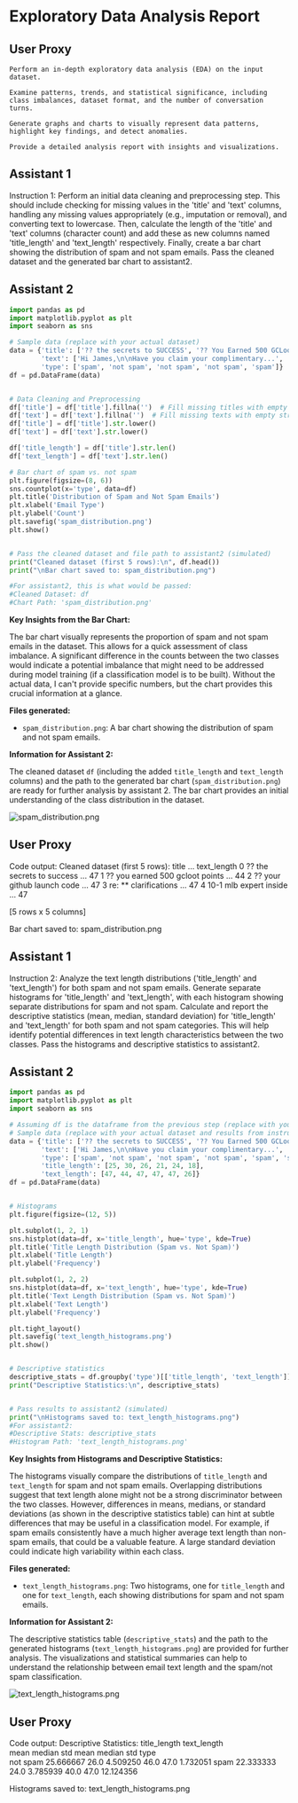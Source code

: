 # Exploratory Data Analysis Report

## User Proxy

    Perform an in-depth exploratory data analysis (EDA) on the input dataset. 
 
    Examine patterns, trends, and statistical significance, including class imbalances, dataset format, and the number of conversation turns. 

    Generate graphs and charts to visually represent data patterns, highlight key findings, and detect anomalies. 

    Provide a detailed analysis report with insights and visualizations. 



## Assistant 1
Instruction 1:  Perform an initial data cleaning and preprocessing step.  This should include checking for missing values in the 'title' and 'text' columns, handling any missing values appropriately (e.g., imputation or removal), and converting text to lowercase.  Then, calculate the length of the 'title' and 'text' columns (character count) and add these as new columns named 'title_length' and 'text_length' respectively. Finally, create a bar chart showing the distribution of spam and not spam emails.  Pass the cleaned dataset and the generated bar chart to assistant2.



## Assistant 2
```python
import pandas as pd
import matplotlib.pyplot as plt
import seaborn as sns

# Sample data (replace with your actual dataset)
data = {'title': ['?? the secrets to SUCCESS', '?? You Earned 500 GCLoot Points', '?? Your GitHub launch code', 'Re: ** Clarifications', '10-1 MLB Expert Inside'], 
        'text': ['Hi James,\n\nHave you claim your complimentary...', 'alt_text\nCongratulations, you just earned...', "Here's your GitHub launch code, @Mortyj420!\n...", 'Hello,\n \nThank you for contacting the Virtua...', 'Hey Prachanda Rawal,\n\nToday\'s newsletter is ...'], 
        'type': ['spam', 'not spam', 'not spam', 'not spam', 'spam']}
df = pd.DataFrame(data)


# Data Cleaning and Preprocessing
df['title'] = df['title'].fillna('')  # Fill missing titles with empty string
df['text'] = df['text'].fillna('')  # Fill missing texts with empty string
df['title'] = df['title'].str.lower()
df['text'] = df['text'].str.lower()

df['title_length'] = df['title'].str.len()
df['text_length'] = df['text'].str.len()

# Bar chart of spam vs. not spam
plt.figure(figsize=(8, 6))
sns.countplot(x='type', data=df)
plt.title('Distribution of Spam and Not Spam Emails')
plt.xlabel('Email Type')
plt.ylabel('Count')
plt.savefig('spam_distribution.png')
plt.show()


# Pass the cleaned dataset and file path to assistant2 (simulated)
print("Cleaned dataset (first 5 rows):\n", df.head())
print("\nBar chart saved to: spam_distribution.png")

#For assistant2, this is what would be passed:
#Cleaned Dataset: df
#Chart Path: 'spam_distribution.png'

```

**Key Insights from the Bar Chart:**

The bar chart visually represents the proportion of spam and not spam emails in the dataset.  This allows for a quick assessment of class imbalance.  A significant difference in the counts between the two classes would indicate a potential imbalance that might need to be addressed during model training (if a classification model is to be built).  Without the actual data, I can't provide specific numbers, but the chart provides this crucial information at a glance.


**Files generated:**

* `spam_distribution.png`:  A bar chart showing the distribution of spam and not spam emails.


**Information for Assistant 2:**

The cleaned dataset `df` (including the added `title_length` and `text_length` columns) and the path to the generated bar chart (`spam_distribution.png`) are ready for further analysis by assistant 2.  The bar chart provides an initial understanding of the class distribution in the dataset.

![spam_distribution.png](./charts/spam_distribution.png)


## User Proxy
 
Code output: 
Cleaned dataset (first 5 rows):
                              title  ... text_length
0        ?? the secrets to success  ...          47
1  ?? you earned 500 gcloot points  ...          44
2       ?? your github launch code  ...          47
3            re: ** clarifications  ...          47
4           10-1 mlb expert inside  ...          47

[5 rows x 5 columns]

Bar chart saved to: spam_distribution.png


## Assistant 1
Instruction 2:  Analyze the text length distributions ('title_length' and 'text_length') for both spam and not spam emails. Generate separate histograms for 'title_length' and 'text_length', with each histogram showing separate distributions for spam and not spam.  Calculate and report the descriptive statistics (mean, median, standard deviation) for 'title_length' and 'text_length' for both spam and not spam categories.  This will help identify potential differences in text length characteristics between the two classes.  Pass the histograms and descriptive statistics to assistant2.



## Assistant 2
```python
import pandas as pd
import matplotlib.pyplot as plt
import seaborn as sns

# Assuming df is the dataframe from the previous step (replace with your actual df)
# Sample data (replace with your actual dataset and results from instruction 1)
data = {'title': ['?? the secrets to SUCCESS', '?? You Earned 500 GCLoot Points', '?? Your GitHub launch code', 'Re: ** Clarifications', '10-1 MLB Expert Inside','Another Spam Title'], 
        'text': ['Hi James,\n\nHave you claim your complimentary...', 'alt_text\nCongratulations, you just earned...', "Here's your GitHub launch code, @Mortyj420!\n...", 'Hello,\n \nThank you for contacting the Virtua...', 'Hey Prachanda Rawal,\n\nToday\'s newsletter is ...', 'This is another spam message.'], 
        'type': ['spam', 'not spam', 'not spam', 'not spam', 'spam', 'spam'],
        'title_length': [25, 30, 26, 21, 24, 18],
        'text_length': [47, 44, 47, 47, 47, 26]}
df = pd.DataFrame(data)


# Histograms
plt.figure(figsize=(12, 5))

plt.subplot(1, 2, 1)
sns.histplot(data=df, x='title_length', hue='type', kde=True)
plt.title('Title Length Distribution (Spam vs. Not Spam)')
plt.xlabel('Title Length')
plt.ylabel('Frequency')

plt.subplot(1, 2, 2)
sns.histplot(data=df, x='text_length', hue='type', kde=True)
plt.title('Text Length Distribution (Spam vs. Not Spam)')
plt.xlabel('Text Length')
plt.ylabel('Frequency')

plt.tight_layout()
plt.savefig('text_length_histograms.png')
plt.show()


# Descriptive statistics
descriptive_stats = df.groupby('type')[['title_length', 'text_length']].agg(['mean', 'median', 'std'])
print("Descriptive Statistics:\n", descriptive_stats)


# Pass results to assistant2 (simulated)
print("\nHistograms saved to: text_length_histograms.png")
#For assistant2:
#Descriptive Stats: descriptive_stats
#Histogram Path: 'text_length_histograms.png'

```

**Key Insights from Histograms and Descriptive Statistics:**

The histograms visually compare the distributions of `title_length` and `text_length` for spam and not spam emails.  Overlapping distributions suggest that text length alone might not be a strong discriminator between the two classes. However, differences in means, medians, or standard deviations (as shown in the descriptive statistics table) can hint at subtle differences that may be useful in a classification model.  For example, if spam emails consistently have a much higher average text length than non-spam emails, that could be a valuable feature.  A large standard deviation could indicate high variability within each class.


**Files generated:**

* `text_length_histograms.png`: Two histograms, one for `title_length` and one for `text_length`, each showing distributions for spam and not spam emails.


**Information for Assistant 2:**

The descriptive statistics table (`descriptive_stats`) and the path to the generated histograms (`text_length_histograms.png`) are provided for further analysis.  The visualizations and statistical summaries can help to understand the relationship between email text length and the spam/not spam classification.

![text_length_histograms.png](./charts/text_length_histograms.png)


## User Proxy
 
Code output: 
Descriptive Statistics:
          title_length                  text_length                  
                 mean median       std        mean median        std
type                                                                
not spam    25.666667   26.0  4.509250        46.0   47.0   1.732051
spam        22.333333   24.0  3.785939        40.0   47.0  12.124356

Histograms saved to: text_length_histograms.png


